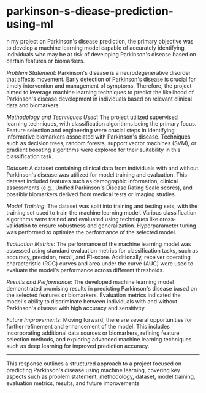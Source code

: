 # parkinson-s-diease-prediction-using-ml
n my project on Parkinson's disease prediction, the primary objective was to develop a machine learning model capable of accurately identifying individuals who may be at risk of developing Parkinson's disease based on certain features or biomarkers.

*Problem Statement*:
Parkinson's disease is a neurodegenerative disorder that affects movement. Early detection of Parkinson's disease is crucial for timely intervention and management of symptoms. Therefore, the project aimed to leverage machine learning techniques to predict the likelihood of Parkinson's disease development in individuals based on relevant clinical data and biomarkers.

*Methodology and Techniques Used*:
The project utilized supervised learning techniques, with classification algorithms being the primary focus. Feature selection and engineering were crucial steps in identifying informative biomarkers associated with Parkinson's disease. Techniques such as decision trees, random forests, support vector machines (SVM), or gradient boosting algorithms were explored for their suitability in this classification task.

*Dataset*:
A dataset containing clinical data from individuals with and without Parkinson's disease was utilized for model training and evaluation. This dataset included features such as demographic information, clinical assessments (e.g., Unified Parkinson's Disease Rating Scale scores), and possibly biomarkers derived from medical tests or imaging studies.

*Model Training*:
The dataset was split into training and testing sets, with the training set used to train the machine learning model. Various classification algorithms were trained and evaluated using techniques like cross-validation to ensure robustness and generalization. Hyperparameter tuning was performed to optimize the performance of the selected model.

*Evaluation Metrics*:
The performance of the machine learning model was assessed using standard evaluation metrics for classification tasks, such as accuracy, precision, recall, and F1-score. Additionally, receiver operating characteristic (ROC) curves and area under the curve (AUC) were used to evaluate the model's performance across different thresholds.

*Results and Performance*:
The developed machine learning model demonstrated promising results in predicting Parkinson's disease based on the selected features or biomarkers. Evaluation metrics indicated the model's ability to discriminate between individuals with and without Parkinson's disease with high accuracy and sensitivity.

*Future Improvements*:
Moving forward, there are several opportunities for further refinement and enhancement of the model. This includes incorporating additional data sources or biomarkers, refining feature selection methods, and exploring advanced machine learning techniques such as deep learning for improved prediction accuracy.

---

This response outlines a structured approach to a project focused on predicting Parkinson's disease using machine learning, covering key aspects such as problem statement, methodology, dataset, model training, evaluation metrics, results, and future improvements
